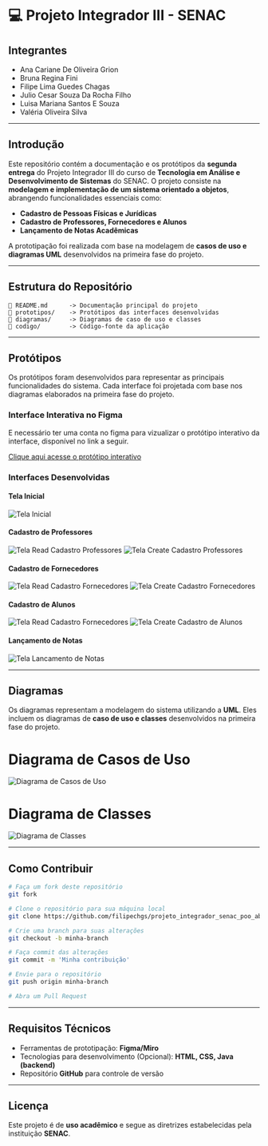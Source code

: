 # :computer: **Projeto Integrador III - SENAC**
## **Integrantes**

- Ana Cariane De Oliveira Grion
- Bruna Regina Fini
- Filipe Lima Guedes Chagas
- Julio Cesar Souza Da Rocha Filho
- Luisa Mariana Santos E Souza
- Valéria Oliveira Silva
---

## **Introdução**

Este repositório contém a documentação e os protótipos da **segunda entrega** do Projeto Integrador III do curso de **Tecnologia em Análise e Desenvolvimento de Sistemas** do SENAC. O projeto consiste na **modelagem e implementação de um sistema orientado a objetos**, abrangendo funcionalidades essenciais como:

- **Cadastro de Pessoas Físicas e Jurídicas**
- **Cadastro de Professores, Fornecedores e Alunos**
- **Lançamento de Notas Acadêmicas**

A prototipação foi realizada com base na modelagem de **casos de uso e diagramas UML** desenvolvidos na primeira fase do projeto.

---

## **Estrutura do Repositório**

```
📜 README.md      -> Documentação principal do projeto  
📁 prototipos/    -> Protótipos das interfaces desenvolvidas  
📁 diagramas/     -> Diagramas de caso de uso e classes  
📁 codigo/        -> Código-fonte da aplicação  
```

---


## **Protótipos**

Os protótipos foram desenvolvidos para representar as principais funcionalidades do sistema. Cada interface foi projetada com base nos diagramas elaborados na primeira fase do projeto.

### **Interface Interativa no Figma**
E necessário ter uma conta no figma para vizualizar o protótipo interativo da interface, disponível no link a seguir.

[Clique aqui acesse o protótipo interativo](https://www.figma.com/proto/0FBw617EsrRqKlWKODjuj0/Sistema-Escolar?node-id=24-610&p=f&t=P17sZMwCagXx2Q1r-1&scaling=scale-down&content-scaling=fixed&page-id=0%3A1&starting-point-node-id=24%3A610https://www.figma.com/proto/0FBw617EsrRqKlWKODjuj0/Sistema-Escolar?node-id=24-610&p=f&t=P17sZMwCagXx2Q1r-1&scaling=scale-down&content-scaling=fixed&page-id=0%3A1&starting-point-node-id=24%3A610)

### **Interfaces Desenvolvidas**

#### Tela Inicial
![Tela Inicial](./prototipos/pagina-inicial.png)

#### Cadastro de Professores
![Tela Read Cadastro Professores](./prototipos/cadastro-de-professores-0.png)
![Tela Create Cadastro Professores](./prototipos/cadastro-de-professores-1.png)

#### Cadastro de Fornecedores
![Tela Read Cadastro Fornecedores](./prototipos/cadastro-de-fornecedores.png)
![Tela Create Cadastro Fornecedores](./prototipos/cadastro-de-funcionarios.png)

#### Cadastro de Alunos
![Tela Read Cadastro Fornecedores](./prototipos/cadastro-dealunos-0.png)
![Tela Create Cadastro de Alunos](./prototipos/cadastro-de-alunos-1.png)

#### Lançamento de Notas
![Tela Lancamento de Notas](./prototipos/lançamento-de-notas.png)

---

## **Diagramas**

Os diagramas representam a modelagem do sistema utilizando a **UML**. Eles incluem os diagramas de **caso de uso e classes** desenvolvidos na primeira fase do projeto.


# Diagrama de Casos de Uso
![Diagrama de Casos de Uso](./diagramas/diagrama-casos-de-uso.png)

# Diagrama de Classes
![Diagrama de Classes](./diagramas/diagrama-de-calsses.png)


---

## **Como Contribuir**

```bash
# Faça um fork deste repositório
git fork

# Clone o repositório para sua máquina local
git clone https://github.com/filipechgs/projeto_integrador_senac_poo_abfjlv.git

# Crie uma branch para suas alterações
git checkout -b minha-branch

# Faça commit das alterações
git commit -m 'Minha contribuição'

# Envie para o repositório
git push origin minha-branch

# Abra um Pull Request
```

---

## **Requisitos Técnicos**

- Ferramentas de prototipação: **Figma/Miro**
- Tecnologias para desenvolvimento (Opcional): **HTML, CSS, Java (backend)**
- Repositório **GitHub** para controle de versão

---

## **Licença**

Este projeto é de **uso acadêmico** e segue as diretrizes estabelecidas pela instituição **SENAC**.
